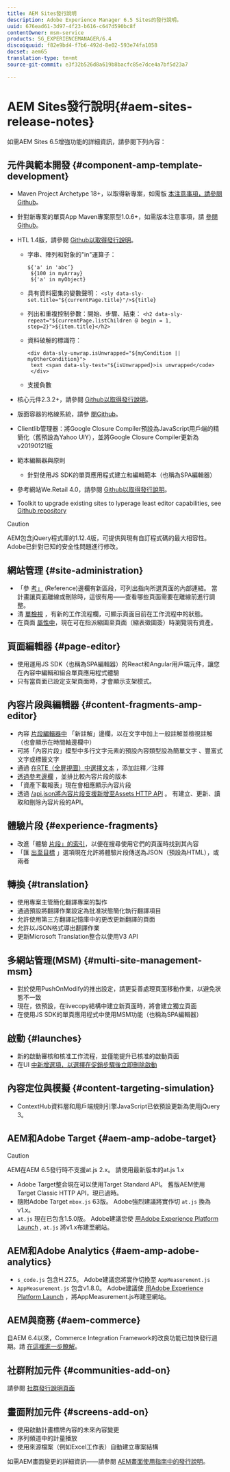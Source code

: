 ```yaml
---
title: AEM Sites發行說明
description: Adobe Experience Manager 6.5 Sites的發行說明。
uuid: 676ead61-3d97-4f23-b616-c647d590bc8f
contentOwner: msm-service
products: SG_EXPERIENCEMANAGER/6.4
discoiquuid: f82e9bd4-f7b6-492d-8e02-593e74fa1058
docset: aem65
translation-type: tm+mt
source-git-commit: e3f32b526d8a619b8bacfc85e7dce4a7bf5d23a7

---
```



# AEM Sites發行說明{#aem-sites-release-notes}

如需AEM Sites 6.5增強功能的詳細資訊，請參閱下列內容：

## 元件與範本開發 {#component-amp-template-development}

* Maven Project Archetype 18+，以取得新專案，如需版 [本注意事項，請參閱Github](https://github.com/Adobe-Marketing-Cloud/aem-project-archetype/releases)。
* 針對新專案的單頁App Maven專案原型1.0.6+，如需版本注意事項，請 [參閱Github](https://github.com/adobe/aem-spa-project-archetype/releases)。
* HTL 1.4版，請參閱 [Github以取得發行說明](https://github.com/adobe/htl-spec/releases/tag/1.4)。

   * 字串、陣列和對象的&quot;in&quot;運算子：

      ```
      ${'a' in 'abc’}
       ${100 in myArray}
       ${'a' in myObject}
      ```

   * 具有資料密集的變數聲明：
      `<sly data-sly-set.title="${currentPage.title}"/>${title}`

   * 列出和重複控制參數：開始、步驟、結束：
      `<h2 data-sly-repeat="${currentPage.listChildren @ begin = 1, step=2}">${item.title}</h2>`

   * 資料破解的標識符：

      ```
      <div data-sly-unwrap.isUnwrapped="${myCondition || myOtherCondition}">
       text <span data-sly-test="${isUnwrapped}>is unwrapped</code>
       </div>
      ```

   * 支援負數

* 核心元件2.3.2+，請參閱 [Github以取得發行說明](https://github.com/Adobe-Marketing-Cloud/aem-core-wcm-components/releases)。
* 版面容器的格線系統，請參 [閱Github](https://github.com/Adobe-Marketing-Cloud/aem-responsivegrid)。
* Clientlib管理器：將Google Closure Compiler預設為JavaScript用戶端的精簡化（舊預設為Yahoo UIY），並將Google Closure Compiler更新為v20190121版
* 範本編輯器與原則

   * 針對使用JS SDK的單頁應用程式建立和編輯範本（也稱為SPA編輯器）

* 參考網站We.Retail 4.0，請參閱 [Github以取得發行說明](https://github.com/Adobe-Marketing-Cloud/aem-sample-we-retail/releases)。
* Toolkit to upgrade existing sites to lyperage least editor capabilities, see [Github repository](https://github.com/adobe/aem-modernize-tools)

>[!CAUTION]
>
>AEM包含jQuery程式庫的1.12.4版，可提供與現有自訂程式碼的最大相容性。 Adobe已針對已知的安全性問題進行修改。

## 網站管理 {#site-administration}

* 「參 [考」](/help/sites-authoring/author-environment-tools.md#references) (Reference)邊欄有新區段，可列出指向所選頁面的內部連結。 當計畫讓頁面離線或刪除時，這很有用——查看哪些頁面需要在離線前進行調整。
* 清 [單檢視](/help/sites-authoring/basic-handling.md#list-view) ，有新的工作流程欄，可顯示頁面目前在工作流程中的狀態。
* 在頁面 [屬性中](/help/sites-authoring/editing-page-properties.md)，現在可在指派縮圖至頁面（縮表徵圖簽）時瀏覽現有資產。

## 頁面編輯器 {#page-editor}

* 使用運用JS SDK（也稱為SPA編輯器）的React和Angular用戶端元件，讓您在內容中編輯和組合單頁應用程式體驗
* 只有當頁面已設定支架頁面時，才會顯示支架模式。

## 內容片段與編輯器 {#content-fragments-amp-editor}

* 內容 [片段編輯器中](/help/assets/content-fragments-variations.md#viewing-editing-deleting-annotations) 「新註解」邊欄，以在文字中加上一般註解並檢視註解（也會顯示在時間軸邊欄中）
* 可將「內容片段」模型中多行文字元素的預設內容類型設為簡單文字 [](/help/assets/content-fragments-models.md) 、豐富式文字或標籤文字
* 通過 [在RTE（全屏視圖）中選擇文本](/help/assets/content-fragments-variations.md#annotating-a-content-fragment) ，添加註釋／注釋
* [透過參考邊欄](/help/assets/content-fragments-managing.md#comparing-fragment-versions) ，並排比較內容片段的版本
* 「資產下載報表」現在會相應顯示內容片段
* 透過 [/api.json將內容片段支援新增至Assets HTTP API](/help/assets/assets-api-content-fragments.md) 。 有建立、更新、讀取和刪除內容片段的API。

## 體驗片段 {#experience-fragments}

* 改進「體驗 [片段」的索引](/help/sites-authoring/experience-fragments.md)，以便在搜尋使用它們的頁面時找到其內容
* 「匯 [出至目標](/help/sites-administering/experience-fragments-target.md) 」選項現在允許將體驗片段傳送為JSON（預設為HTML），或兩者

## 轉換 {#translation}

* 使用專案主管簡化翻譯專案的製作
* 通過預設將翻譯作業設定為批准狀態簡化執行翻譯項目
* 允許使用第三方翻譯記憶庫中的更改更新翻譯的頁面
* 允許以JSON格式導出翻譯作業
* 更新Microsoft Translation整合以使用V3 API

## 多網站管理(MSM) {#multi-site-management-msm}

* 對於使用PushOnModify的推出設定，請更妥善處理頁面移動作業，以避免狀態不一致
* 現在，依預設，在livecopy結構中建立新頁面時，將會建立獨立頁面
* 在使用JS SDK的單頁應用程式中使用MSM功能（也稱為SPA編輯器）

## 啟動 {#launches}

* 新的啟動審核和核准工作流程，並僅能提升已核准的啟動頁面
* 在UI [中新增選項，以選擇在促銷步驟後立即刪除啟動](/help/sites-authoring/launches-promoting.md#promoting-launch-pages)

## 內容定位與模擬 {#content-targeting-simulation}

* ContextHub資料層和用戶端規則引擎JavaScript已依預設更新為使用jQuery 3。

## AEM和Adobe Target {#aem-amp-adobe-target}

>[!CAUTION]
>
>AEM在AEM 6.5發行時不支援at.js 2.x。 請使用最新版本的at.js 1.x

* Adobe Target整合現在可以使用Target Standard API。 舊版AEM使用Target Classic HTTP API，現已過時。
* 隨附Adobe Target `mbox.js` 63版。 Adobe強烈建議將實作切 `at.js` 換為v1.x。
* `at.js` 現在已包含1.5.0版。 Adobe建議您使 [用Adobe Experience Platform Launch](https://www.adobe.com/experience-platform/launch.html) , `at.js` 將v1.x布建至網站。

## AEM和Adobe Analytics {#aem-amp-adobe-analytics}

* `s_code.js` 包含H.27.5。 Adobe建議您將實作切換至 `AppMeasurement.js`
* `AppMeasurement.js` 包含v1.8.0。 Adobe建議使 [用Adobe Experience Platform Launch](https://www.adobe.com/experience-platform/launch.html) ，將AppMeasurement.js布建至網站。

## AEM與商務 {#aem-commerce}

自AEM 6.4以來，Commerce Integration Framework的改良功能已加快發行週期。請 [在這裡進一步瞭解](https://www.adobe.io/apis/experiencecloud/commerce-integration-framework/docs.html)。

## 社群附加元件 {#communities-add-on}

請參閱 [社群發行說明頁面](../release-notes/communities-release-notes.md)

## 畫面附加元件 {#screens-add-on}

* 使用啟動計畫標牌內容的未來內容變更
* 序列頻道中的計量播放
* 使用來源檔案（例如Excel工作表）自動建立專案結構

如需AEM畫面變更的詳細資訊——請參閱 [AEM畫面使用指南中的發行說明](https://docs.adobe.com/content/help/en/experience-manager-screens/user-guide/aem-screens-introduction.html)。
